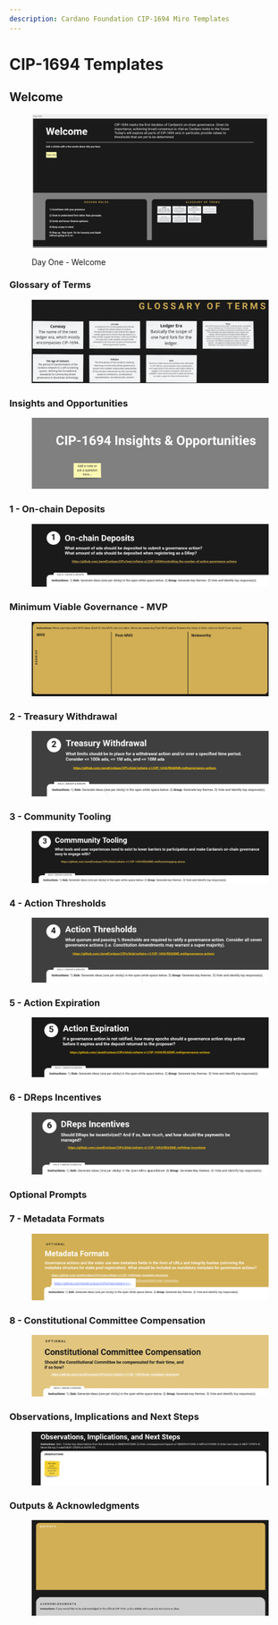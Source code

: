 ```yaml
---
description: Cardano Foundation CIP-1694 Miro Templates
---
```


# CIP-1694 Templates

## Welcome

<figure><img src="../../.gitbook/assets/Screenshot from 2023-05-23 18-46-51.png" alt=""><figcaption><p>Day One - Welcome</p></figcaption></figure>

### Glossary of Terms

<figure><img src="../../.gitbook/assets/Screenshot from 2023-05-23 18-50-01.png" alt=""><figcaption></figcaption></figure>

### Insights and Opportunities

<figure><img src="../../.gitbook/assets/Screenshot from 2023-05-23 18-51-31.png" alt=""><figcaption></figcaption></figure>

### 1 - On-chain Deposits

<figure><img src="../../.gitbook/assets/Screenshot from 2023-05-23 18-53-19.png" alt=""><figcaption></figcaption></figure>

### Minimum Viable Governance - MVP

<figure><img src="../../.gitbook/assets/Screenshot from 2023-05-23 18-59-22.png" alt=""><figcaption></figcaption></figure>

### 2 - Treasury Withdrawal

<figure><img src="../../.gitbook/assets/Screenshot from 2023-05-23 19-00-50.png" alt=""><figcaption></figcaption></figure>

### 3 - Community Tooling

<figure><img src="../../.gitbook/assets/Screenshot from 2023-05-23 19-04-56.png" alt=""><figcaption></figcaption></figure>

### 4 - Action Thresholds

<figure><img src="../../.gitbook/assets/Screenshot from 2023-05-23 19-08-33.png" alt=""><figcaption></figcaption></figure>

### 5 - Action Expiration

<figure><img src="../../.gitbook/assets/Screenshot from 2023-05-23 19-11-10.png" alt=""><figcaption></figcaption></figure>

### 6 - DReps Incentives

<figure><img src="../../.gitbook/assets/Screenshot from 2023-05-23 19-13-51.png" alt=""><figcaption></figcaption></figure>

### Optional Prompts

### 7 - Metadata Formats

<figure><img src="../../.gitbook/assets/Screenshot from 2023-05-23 19-16-00.png" alt=""><figcaption></figcaption></figure>

### 8 - Constitutional Committee Compensation

<figure><img src="../../.gitbook/assets/Screenshot from 2023-05-23 19-18-51.png" alt=""><figcaption></figcaption></figure>

### Observations, Implications and Next Steps

<figure><img src="../../.gitbook/assets/Screenshot from 2023-05-23 19-21-01.png" alt=""><figcaption></figcaption></figure>

### Outputs & Acknowledgments

<figure><img src="../../.gitbook/assets/Screenshot from 2023-05-23 19-23-35.png" alt=""><figcaption></figcaption></figure>
